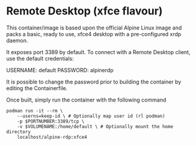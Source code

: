 # Remote Desktop (xfce flavour)
This container/image is based upon the official Alpine Linux image and packs a basic, ready to use, xfce4 desktop with a pre-configured xrdp daemon.

It exposes port 3389 by default. To connect with a Remote Desktop client, use the default credentials:

USERNAME: default
PASSWORD: alpinerdp

It is possible to change the password prior to building the container by editing the Containerfile.

Once built, simply run the container with the following command

```
podman run -it --rm \
    --userns=keep-id \ # Optionally map user id (rl podman)
    -p $PORTNUMBER:3389/tcp \
    -v $VOLUMENAME:/home/default \ # Optionally mount the home directory
    localhost/alpine-rdp:xfce4
```
